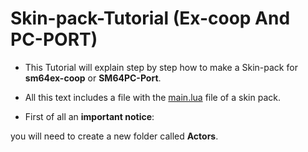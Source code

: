 # Skin-pack-Tutorial (Ex-coop And PC-PORT)

- This Tutorial will explain step by step how to make a Skin-pack for **sm64ex-coop** or **SM64PC-Port**.

- All this text includes a file with the [main.lua](https://www.mediafire.com/file/bojweq4qgdoun9w/main.lua/file) file of a skin pack.

- First of all an **important notice**:

you will need to create a new folder called **Actors**.
